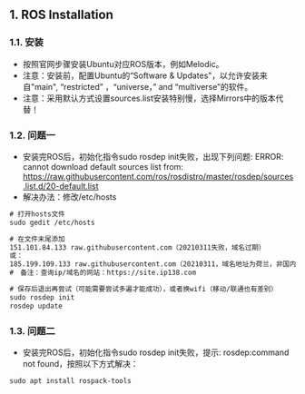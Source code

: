## 1. ROS Installation

### 1.1. 安装
* 按照官网步骤安装Ubuntu对应ROS版本，例如Melodic。
* 注意：安装前，配置Ubuntu的“Software & Updates"，以允许安装来自"main", “restricted” ，“universe，” and “multiverse”的软件。
* 注意：采用默认方式设置sources.list安装特别慢，选择Mirrors中的版本代替！

### 1.2. 问题一
* 安装完ROS后，初始化指令sudo rosdep init失败，出现下列问题: ERROR: cannot download default sources list from: https://raw.githubusercontent.com/ros/rosdistro/master/rosdep/sources.list.d/20-default.list
* 解决办法：修改/etc/hosts
```html
# 打开hosts文件
sudo gedit /etc/hosts

# 在文件末尾添加
151.101.84.133 raw.githubusercontent.com（20210311失败，域名过期）
或：
185.199.109.133 raw.githubusercontent.com（20210311，域名地址为荷兰，非国内，效果也不好）
#　备注：查询ip/域名的网站：https://site.ip138.com

# 保存后退出再尝试（可能需要尝试多遍才能成功），或者换wifi（移动/联通也有差别）
sudo rosdep init
rosdep update
```

### 1.3. 问题二
* 安装完ROS后，初始化指令sudo rosdep init失败，提示: rosdep:command not found，按照以下方式解决：
```html
sudo apt install rospack-tools
```

